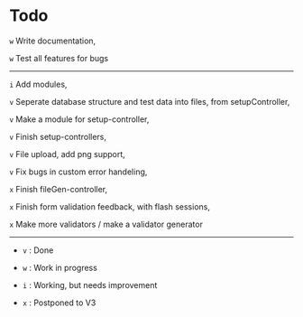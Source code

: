# Todo

`w` Write documentation,

`w` Test all features for bugs

---

`i` Add modules,

`v` Seperate database structure and test data into files, from setupController,

`v` Make a module for setup-controller,

`v` Finish setup-controllers,

`v` File upload, add png support,

`v` Fix bugs in custom error handeling,

`x` Finish fileGen-controller,

`x` Finish form validation feedback, with flash sessions,

`x` Make more validators / make a validator generator

---

* `v` : Done

* `w` : Work in progress

* `i` : Working, but needs improvement

* `x` : Postponed to V3